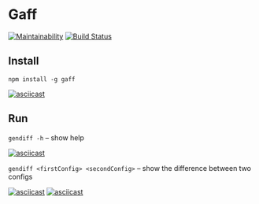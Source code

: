 # Gaff
[![Maintainability](https://api.codeclimate.com/v1/badges/827f0c20e22646255a1f/maintainability)](https://codeclimate.com/github/rustamyusupov/project-lvl2-s487/maintainability)
[![Build Status](https://travis-ci.org/rustamyusupov/project-lvl2-s487.svg?branch=master)](https://travis-ci.org/rustamyusupov/project-lvl2-s487)

## Install

`npm install -g gaff`

[![asciicast](https://asciinema.org/a/RTeOVjQIR7srlglyOcE38SD2Z.svg)](https://asciinema.org/a/RTeOVjQIR7srlglyOcE38SD2Z)

## Run

`gendiff -h` – show help

[![asciicast](https://asciinema.org/a/v1hXV5bO3BuOy5l6PoOy6msrl.svg)](https://asciinema.org/a/v1hXV5bO3BuOy5l6PoOy6msrl)


`gendiff <firstConfig> <secondConfig>` – show the difference between two configs

[![asciicast](https://asciinema.org/a/H8BVSZxyQj6Rw7pf4Etuc5BLI.svg)](https://asciinema.org/a/H8BVSZxyQj6Rw7pf4Etuc5BLI)
[![asciicast](https://asciinema.org/a/3IsM45vca6IPyAQK8Rci11hlj.svg)](https://asciinema.org/a/3IsM45vca6IPyAQK8Rci11hlj)